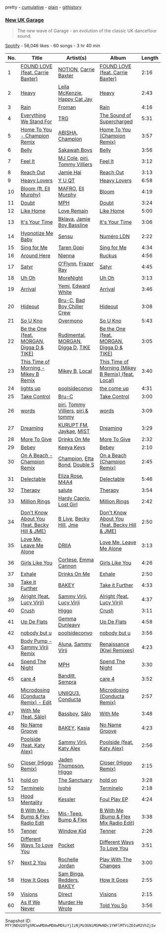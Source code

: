 pretty - [cumulative](/playlists/cumulative/37i9dQZF1DX6MNYaY0PcFh.md) - [plain](/playlists/plain/37i9dQZF1DX6MNYaY0PcFh) - [githistory](https://github.githistory.xyz/mackorone/spotify-playlist-archive/blob/main/playlists/plain/37i9dQZF1DX6MNYaY0PcFh)

### [New UK Garage](https://open.spotify.com/playlist/37i9dQZF1DX6MNYaY0PcFh)

> The new wave of Garage \- an evolution of the classic UK dancefloor sound.

[Spotify](https://open.spotify.com/user/spotify) - 56,046 likes - 60 songs - 3 hr 40 min

| No. | Title | Artist(s) | Album | Length |
|---|---|---|---|---|
| 1 | [FOUND LOVE \(feat\. Carrie Baxter\)](https://open.spotify.com/track/5C29RTtzXBODKoZn0aB4zb) | [NOTION](https://open.spotify.com/artist/1uRVM0wBdtyEuU582EeKJM), [Carrie Baxter](https://open.spotify.com/artist/052GxJJYMQVVqXRsZfORK1) | [FOUND LOVE \(feat\. Carrie Baxter\)](https://open.spotify.com/album/7ut4PfRhGtazFoK7UOMxbs) | 2:16 |
| 2 | [Heavy](https://open.spotify.com/track/3WPrjsHFgOMAkjHB0G6fe6) | [Leila McKenzie](https://open.spotify.com/artist/0bCEQkLomEgAbRwJu2p9aF), [Happy Cat Jay](https://open.spotify.com/artist/01O6JMBezb5PN1Y1P5RTM6) | [Heavy](https://open.spotify.com/album/0PvyqBQvzdeWUar4hQUMlD) | 2:43 |
| 3 | [Rain](https://open.spotify.com/track/6JZj90z1LqUkSyhdT6PEKm) | [Froman](https://open.spotify.com/artist/2XmYUy3NJHRuT3hBb8IS76) | [Rain](https://open.spotify.com/album/1rWGsnrgkXJ8hc3DDGZL5l) | 4:16 |
| 4 | [Everything We Stand For](https://open.spotify.com/track/15WWkNz6GxqbgDXeji1pop) | [TRG](https://open.spotify.com/artist/2fSp3m7bV2WoRqwoTGuoY5) | [The Sound of Supercharged](https://open.spotify.com/album/38o0dGnmxWaTLYge0qyDXw) | 5:31 |
| 5 | [Home To You \- Champion Remix](https://open.spotify.com/track/62Ov2zdV4Vb13eARWW89fT) | [ABISHA](https://open.spotify.com/artist/5NxlgxZ0yYlmCdy1jhUcDQ), [Champion](https://open.spotify.com/artist/3cHya45cxGzLYIPg2LRCCR) | [Home To You \(Champion Remix\)](https://open.spotify.com/album/2fdWviFHYoSVi8QX8lHFgy) | 3:57 |
| 6 | [Belly](https://open.spotify.com/track/2HpCoa9ca8wJJ16MfTCO2g) | [Sakawah Boys](https://open.spotify.com/artist/6acCQ9HxRoWqOHUMMROhkP) | [Belly](https://open.spotify.com/album/3P0RwvqGI07Nxj7KnjVyku) | 3:56 |
| 7 | [Feel It](https://open.spotify.com/track/00B3cITDbSBY9GeKZvxw9M) | [MJ Cole](https://open.spotify.com/artist/49GY4uPAwdlk5lSGtfKWYl), [piri](https://open.spotify.com/artist/4DpmPt7gfAAq7WEx0E1X8s), [Tommy Villiers](https://open.spotify.com/artist/4M4KGWKy7pSQ5HaJNCutBN) | [Feel It](https://open.spotify.com/album/5ozui0519aka32Jj8vFp8D) | 3:12 |
| 8 | [Reach Out](https://open.spotify.com/track/488LUcRU6PCWIZYU7dwmjI) | [Jamie Hai](https://open.spotify.com/artist/47wEVywYRzex59hogE2iEJ) | [Reach Out](https://open.spotify.com/album/0RxksKCj5vd2QK9WAgpmpy) | 3:13 |
| 9 | [Heavy Lovers](https://open.spotify.com/track/1N6iBHbVhJfb941mhLhALL) | [Y U QT](https://open.spotify.com/artist/0tpkcjoMduNpT0FnpNYZiV) | [Heavy Lovers](https://open.spotify.com/album/5UGlhyNDMoEmLFI4Piul5m) | 6:58 |
| 10 | [Bloom \(ft\. Ell Murphy\)](https://open.spotify.com/track/2Qgt58CMtZXxlrJsdlfDx7) | [MAFRO](https://open.spotify.com/artist/2Y9v3pyVuYM0o8bSLAUUZm), [Ell Murphy](https://open.spotify.com/artist/4r0F1gbqeQsaPg5d2nm5EJ) | [Bloom](https://open.spotify.com/album/11mDSGxGocTqdiPgYqYfRh) | 4:19 |
| 11 | [Doubt](https://open.spotify.com/track/19fbSSCnqvo0rmqCCsSHnN) | [MPH](https://open.spotify.com/artist/62SCu33InHVq97VaWw3eof) | [Doubt](https://open.spotify.com/album/0xHugNF1NjxuxzQ9ZBoST5) | 3:24 |
| 12 | [Like Home](https://open.spotify.com/track/2NhpheC54QQ8Vacjpmz1TH) | [Love Remain](https://open.spotify.com/artist/5ELuqqizVx5FdajBcrBckx) | [Like Home](https://open.spotify.com/album/0WkRktzRMPYCe77vWwsrB3) | 5:00 |
| 13 | [It's Your Time](https://open.spotify.com/track/3Q6T8sRZWec7A4U48jL9Wa) | [Bklava](https://open.spotify.com/artist/71t5uC7AYxisT7Z55Y2Kqd), [Jamie Boy Bassline](https://open.spotify.com/artist/0PQWIA1vcMBaOSBXnFgpLj) | [It's Your Time](https://open.spotify.com/album/4ZRW6aNvq4ec59GX7U5jTt) | 3:06 |
| 14 | [Hypnotize Me Baby](https://open.spotify.com/track/2Hl0upSnUWcTVak4PVxlX3) | [Sensu](https://open.spotify.com/artist/4KkoOAycKxCd85wUPaImhw) | [Numéro LDN](https://open.spotify.com/album/4qqRj5g7b3kMCZXF4pY98f) | 2:22 |
| 15 | [Sing for Me](https://open.spotify.com/track/2i3Wvuhu6KEK66adUIVlA4) | [Taren Gopi](https://open.spotify.com/artist/5MvVc5EUCHIn6fJ4nGMyd0) | [Sing for Me](https://open.spotify.com/album/4O1bip4rAkJAiX19DVZrsr) | 4:34 |
| 16 | [Around Here](https://open.spotify.com/track/3ociVzKs1bEWVpSiWHnbgK) | [Nienna](https://open.spotify.com/artist/1PkHTJE4q8P19rvYVTWnPr) | [Ruckus](https://open.spotify.com/album/3s43IcAlijy3ARKlhPmJVq) | 4:56 |
| 17 | [Satyr](https://open.spotify.com/track/2Cp7vXWA3ie2KcpWVN7Jk1) | [O'Flynn](https://open.spotify.com/artist/7LTSTQkL7iK7zndjFQgHQo), [Frazer Ray](https://open.spotify.com/artist/7Ic9xxxoKy4EZFqLEXI2hK) | [Satyr](https://open.spotify.com/album/0VJv3jujrhYMsfiTO9F3cb) | 4:45 |
| 18 | [Uh Oh](https://open.spotify.com/track/74Cy4UMTn0Yeu0kSMwARt8) | [MoreNight](https://open.spotify.com/artist/20lI1hzkqOx9sBNAyjW54N) | [Uh Oh](https://open.spotify.com/album/0OJEQmJJBPKNsWV50bOUF1) | 3:13 |
| 19 | [Arrival](https://open.spotify.com/track/5utzfRVETLaJUETsgPyUBX) | [Yemi](https://open.spotify.com/artist/21ujgB2lJW9NT1D46pWuDj), [Edward White](https://open.spotify.com/artist/5hS9c3HfGey4nXQxjcrCS1) | [Arrival](https://open.spotify.com/album/0Dn3aTnI80EYspDqrUTFDS) | 3:46 |
| 20 | [Hideout](https://open.spotify.com/track/1YHffsSjHbAFAsvwCD3U8A) | [Bru\-C](https://open.spotify.com/artist/7GDrXlpRrdG29o4n0pNR5D), [Bad Boy Chiller Crew](https://open.spotify.com/artist/5SRr4ZJMoygWecytkIwlaV) | [Hideout](https://open.spotify.com/album/2VCF6Pjwg0KAiCO5OlPP5N) | 3:08 |
| 21 | [So U Kno](https://open.spotify.com/track/2oduSSwaKsqkOJssJo9Gxd) | [Overmono](https://open.spotify.com/artist/01PnN11ovfen6xUOHfNpn3) | [So U Kno](https://open.spotify.com/album/34ULOXYoSyHVdJI5u9tlTy) | 5:43 |
| 22 | [Be the One \(feat\. MORGAN, Digga D & TIKE\)](https://open.spotify.com/track/1kXHqvq1R8dkx1Mm52nH9g) | [Rudimental](https://open.spotify.com/artist/4WN5naL3ofxrVBgFpguzKo), [MORGAN](https://open.spotify.com/artist/7ltW5jYRnGOE4O1vcgW2DI), [Digga D](https://open.spotify.com/artist/57n1OF36WvtOeATY6WQ6iw), [TIKE](https://open.spotify.com/artist/6OiH2Ok0TqhVP2Ah65Bm8Y) | [Be the One \(feat\. MORGAN, Digga D & TIKE\)](https://open.spotify.com/album/7r5CwbVuzJNhDe5eHviDj5) | 3:05 |
| 23 | [This Time of Morning \- Mikey B Remix](https://open.spotify.com/track/2ZHeK3mdGj6IirKolEQ50z) | [Mikey B](https://open.spotify.com/artist/5WVfrnCWJYHvQEUIc1ViWy), [Local](https://open.spotify.com/artist/5pNualCkz8Fih2WjCYwEZ2) | [This Time of Morning \(Mikey B Remix\) \(feat\. Local\)](https://open.spotify.com/album/4XYjOIWcFXIPmvCBpNASXD) | 3:40 |
| 24 | [lights up](https://open.spotify.com/track/2r2axmwkkjt8LCfgfYh4YG) | [poolsideconvo](https://open.spotify.com/artist/2LSEjxlLwKF2YelaT0kiQJ) | [the come up](https://open.spotify.com/album/4qF743H2WwQod9UDSmZ6z1) | 4:31 |
| 25 | [Take Control](https://open.spotify.com/track/0Dva4BUUvU1eSe3EV5F3Wa) | [Bru\-C](https://open.spotify.com/artist/7GDrXlpRrdG29o4n0pNR5D) | [Take Control](https://open.spotify.com/album/5K6e9x4TdZsvmlODZ7GdQQ) | 3:00 |
| 26 | [words](https://open.spotify.com/track/0MjMYoSWmtVYAhv1Uj3zQO) | [piri](https://open.spotify.com/artist/4DpmPt7gfAAq7WEx0E1X8s), [Tommy Villiers](https://open.spotify.com/artist/4M4KGWKy7pSQ5HaJNCutBN), [piri & tommy](https://open.spotify.com/artist/2U6J9Q89i1TNhesKreFD65) | [words](https://open.spotify.com/album/4BmDulVoVXieakGP3ZrJqn) | 3:09 |
| 27 | [Dreaming](https://open.spotify.com/track/0nO2WPTc3UY51COGw27Dls) | [KURUPT FM](https://open.spotify.com/artist/0xGKzZ3narAei6wzYhMp1Q), [Jaykae](https://open.spotify.com/artist/1sLYZv95ZXwVfyGHan5w45), [MIST](https://open.spotify.com/artist/63X1WKthLQidtqxxO2sgeq) | [Dreaming](https://open.spotify.com/album/4wK0QQxpdnLH7BO64lMYZ5) | 3:29 |
| 28 | [More To Give](https://open.spotify.com/track/0c7OcnAQz6H3IIzQA3MP6C) | [Drinks On Me](https://open.spotify.com/artist/1cIz2h3ERs72r60yw78Deu) | [More To Give](https://open.spotify.com/album/7DrcBhY34PI4wgF16iY2E5) | 2:32 |
| 29 | [Bebey](https://open.spotify.com/track/6K8SmtE4jbK0E0MHOzWIIs) | [Keeya Keys](https://open.spotify.com/artist/61HaePhaH2YbG9Rd5zXbL6) | [Bebey](https://open.spotify.com/album/4AV5ofpjUgJdZSqprqDrq6) | 2:10 |
| 30 | [On A Beach \- Champion Remix](https://open.spotify.com/track/7wmml75Sn2lhJjsyaXkOBE) | [Champion](https://open.spotify.com/artist/3cHya45cxGzLYIPg2LRCCR), [Etta Bond](https://open.spotify.com/artist/0zanHkxN0P38oWegA8iSQA), [Double S](https://open.spotify.com/artist/2hs495y9Yso0hfotMuVaHC) | [On a Beach \(Champion Remix\)](https://open.spotify.com/album/2sNfSTxofKnG8FyNltocnp) | 2:45 |
| 31 | [Delectable](https://open.spotify.com/track/3DxUguzXqD17Ulbk18GRtS) | [Eliza Rose](https://open.spotify.com/artist/4XC335ouK6pXyq4QiIb8bP), [M4A4](https://open.spotify.com/artist/6r6Bo3WK3Dm28xUMipFF8E) | [Delectable](https://open.spotify.com/album/1FMBiXbZ46iY4csfFjEEnF) | 5:46 |
| 32 | [Therapy](https://open.spotify.com/track/2ZT87sTizofihiECifOJnm) | [salute](https://open.spotify.com/artist/1np8xozf7ATJZDi9JX8Dx5) | [Therapy](https://open.spotify.com/album/1BbRfh4nD8NgGqGw1aGdd0) | 3:54 |
| 33 | [Million Rings](https://open.spotify.com/track/3xPIndCsBuz27cLygsUhSB) | [Hardy Caprio](https://open.spotify.com/artist/7FqkRutc4zWMrnEAUv3Xwd), [Lost Girl](https://open.spotify.com/artist/145mFGIlZXfYlGQTTWA9OS) | [Million Rings](https://open.spotify.com/album/4r9jyeljiOBrOX1O9vYoSm) | 2:42 |
| 34 | [Don't Know About You \(feat\. Becky Hill & JME\)](https://open.spotify.com/track/5fHAZKWoCWC5lzDqWw49e6) | [B Live](https://open.spotify.com/artist/5Dyi0c3gAWXi520W10rX1U), [Becky Hill](https://open.spotify.com/artist/4EPJlUEBy49EX1wuFOvtjK), [Jme](https://open.spotify.com/artist/4IZLJdhHCqAvT4pjn8TLH5) | [Don't Know About You \(feat\. Becky Hill & JME\)](https://open.spotify.com/album/07qE5bujJguS4BK8Ah3l09) | 2:50 |
| 35 | [Love Me, Leave Me Alone](https://open.spotify.com/track/55MckToyWVSitUdMySgApN) | [DRIIA](https://open.spotify.com/artist/4bBcD1Iabv9tLFcZ6FGdys) | [Love Me, Leave Me Alone](https://open.spotify.com/album/2qryqXKgPDQ55TwPKzbGMM) | 3:13 |
| 36 | [Girls Like You](https://open.spotify.com/track/6sYgR77BllMDNXYRY1PxVB) | [Cortese](https://open.spotify.com/artist/60Fn82pTq3Z4vyJPgBjH77), [Emma Cannon](https://open.spotify.com/artist/5lImHD87PNxK8nA7mGRRSN) | [Girls Like You](https://open.spotify.com/album/7qNTaqipmaWESVIFLLAX4p) | 4:26 |
| 37 | [Exhale](https://open.spotify.com/track/7xonaZK7T4Z18vpx8LMNV2) | [Drinks On Me](https://open.spotify.com/artist/1cIz2h3ERs72r60yw78Deu) | [Exhale](https://open.spotify.com/album/3FGBDhlwrAPNv486sGmYSS) | 2:50 |
| 38 | [Take it Further](https://open.spotify.com/track/2YNcbIe5ez6J9pLeS0TmdL) | [BAKEY](https://open.spotify.com/artist/49du30vgnQZT13tyjnrspT) | [Take it Further](https://open.spotify.com/album/1g8uVD8Hk9ZOmjrSg1TwUb) | 4:33 |
| 39 | [Alright \(feat\. Lucy Virji\)](https://open.spotify.com/track/1FlZn4gmHOIriuqNxWIyOX) | [Sammy Virji](https://open.spotify.com/artist/1GuqTQbuixFHD6eBkFwVcb), [Lucy Virji](https://open.spotify.com/artist/21r2Bc1mCeYM6f8F5xzJ8E) | [Alright \(feat\. Lucy Virji\)](https://open.spotify.com/album/0EkRVya5ip9pn0Vp6Tj4Au) | 4:37 |
| 40 | [Crush](https://open.spotify.com/track/1SZU8VVD6rpnvbcVZBDPJb) | [Higgo](https://open.spotify.com/artist/0f1qSxprIDtLaJfIaEJb64) | [Crush](https://open.spotify.com/album/6ZJLgBGDiuxT9t4CCS76ML) | 3:11 |
| 41 | [Up De Flats](https://open.spotify.com/track/1VZqn2CpJjkewNFpZj488S) | [Gemma Dunleavy](https://open.spotify.com/artist/4RdnMFmYii89p8VnyvPHKr) | [Up De Flats](https://open.spotify.com/album/0mCCeAdYsdD0M3aYUb3CHQ) | 4:58 |
| 42 | [nobody but u](https://open.spotify.com/track/0Mq7DQeSqhxaw8l4H42Wfw) | [poolsideconvo](https://open.spotify.com/artist/2LSEjxlLwKF2YelaT0kiQJ) | [nobody but u](https://open.spotify.com/album/6bECVAhAp8eX6fsRjQLNpe) | 3:56 |
| 43 | [Body Pump \- Sammy Virji Remix](https://open.spotify.com/track/1R0EiJvOzjo9yrju6I9KGd) | [Aluna](https://open.spotify.com/artist/5ITI6SEoUZMIXXkzCfr4oE), [Sammy Virji](https://open.spotify.com/artist/1GuqTQbuixFHD6eBkFwVcb) | [Renaissance \(Kiwi Remixes\)](https://open.spotify.com/album/2E98VQYa7nlKyPufEmHENP) | 4:23 |
| 44 | [Spend The Night](https://open.spotify.com/track/5qnO8c1bY6jNGT7sR8kkYB) | [MPH](https://open.spotify.com/artist/62SCu33InHVq97VaWw3eof) | [Spend The Night](https://open.spotify.com/album/10DbHQSNuMpzOkhT3pv2sL) | 3:30 |
| 45 | [care 4](https://open.spotify.com/track/2LNzaAAzQMSp6TGpFi3oIB) | [Banditt](https://open.spotify.com/artist/4uoxnYSZK48iKLjfbjRi6A), [Sempra](https://open.spotify.com/artist/76YrQ1DtiiJ5MFbIIWLOSq) | [care 4](https://open.spotify.com/album/14UGM6sZZnYrvtpgEE30kU) | 3:52 |
| 46 | [Microdosing \(Conducta Remix\) \- Edit](https://open.spotify.com/track/7FYvSHYySIXK9hCwBgnOea) | [UNIIQU3](https://open.spotify.com/artist/5aR8qSaApKChlZvzB0Jfpx), [Conducta](https://open.spotify.com/artist/1lMcg4Y7nW5hHgIVsN9Shn) | [Microdosing \(Conducta Remix\)](https://open.spotify.com/album/52r0BbElKJLiF59usacC0A) | 2:57 |
| 47 | [With Me \(feat\. Sâlo\)](https://open.spotify.com/track/7qERcHhtCTltMIGZl4nmYp) | [Bassboy](https://open.spotify.com/artist/4wwHbT1V6hoLyOvS4gZVyy), [Sâlo](https://open.spotify.com/artist/1Jxb2XyHKir8W0oZrdsCpN) | [With Me](https://open.spotify.com/album/76CVi2dGMcEgtoDcxeQWlH) | 3:48 |
| 48 | [No Name Groove](https://open.spotify.com/track/44m3n7H0Fn7FrxFi8rfQAf) | [BAKEY](https://open.spotify.com/artist/49du30vgnQZT13tyjnrspT), [Kasia](https://open.spotify.com/artist/5tPOVi066GG3dVIuLGOYrX) | [No Name Groove](https://open.spotify.com/album/0rknB5AlY9eUwBFXgRrNWY) | 4:23 |
| 49 | [Poolside \(feat\. Katy Alex\)](https://open.spotify.com/track/2xoeyiHgdFQtALq4bjwscy) | [Sammy Virji](https://open.spotify.com/artist/1GuqTQbuixFHD6eBkFwVcb), [Katy Alex](https://open.spotify.com/artist/63wpGjuYtKMliedy9FjHMB) | [Poolside \(feat\. Katy Alex\)](https://open.spotify.com/album/5We5TEZ4yRugprf8QqcfmW) | 2:56 |
| 50 | [Closer \(Higgo Remix\)](https://open.spotify.com/track/46JCxxgxODSbbMvz8eR8sF) | [Jaden Thompson](https://open.spotify.com/artist/0mdzsyApmam6OqNr4Z3vKQ), [Higgo](https://open.spotify.com/artist/0f1qSxprIDtLaJfIaEJb64) | [Closer \(Higgo Remix\)](https://open.spotify.com/album/5RlEEIkT3FV1DcpR9iV9nb) | 2:15 |
| 51 | [hold on](https://open.spotify.com/track/40o7MmYto4JMsbRzVl514p) | [The Sanctuary](https://open.spotify.com/artist/3c7DW1zmCGBdgHy8HllzV2) | [hold on](https://open.spotify.com/album/2LxT6O6x3iPHYEcZ2qxfCQ) | 3:28 |
| 52 | [Termínelo](https://open.spotify.com/track/3KeHo3x5woeso0oWOIIRGV) | [Ivohé](https://open.spotify.com/artist/1IsGvmgaAR24a2BUJyChhL) | [Termínelo](https://open.spotify.com/album/3Wk9HVRqXZwyCRQ5w45Nha) | 2:18 |
| 53 | [Hood Mentality](https://open.spotify.com/track/0yjYd6ZSpua1KC54BhEupz) | [Kessler](https://open.spotify.com/artist/3p0aq3vKGFP6N7rDc0UhJC) | [Foul Play EP](https://open.spotify.com/album/2WJYBIppdkigTnRgWlQxtE) | 4:24 |
| 54 | [B With Me \- Bump & Flex Radio Edit](https://open.spotify.com/track/3r7xbYVEMRXiP9PZ8bh1xj) | [Mis\-Teeq](https://open.spotify.com/artist/6csA2rxNLkQJXeEa7lyGXn), [Bump & Flex](https://open.spotify.com/artist/6NuELb3JJmU6DkmorHd587) | [B With Me \(Bump & Flex Mix Radio Edit\)](https://open.spotify.com/album/66W3MW1IhxWpa1g5tZccgC) | 3:38 |
| 55 | [Tenner](https://open.spotify.com/track/4RxXfDfpBPIIVnL4uUye4G) | [Window Kid](https://open.spotify.com/artist/0Gt5eU7AuKfotkBLgjyg9p) | [Tenner](https://open.spotify.com/album/75pJctjbKXSKDy1V0A2cVb) | 2:26 |
| 56 | [Different Ways To Love You](https://open.spotify.com/track/4tiKcqZbLytwislCp3LWlb) | [Pocket](https://open.spotify.com/artist/2VizsdU66dsMBEg8h4Vkzo) | [Different Ways To Love You](https://open.spotify.com/album/0rdRzPVVCb63dG1qxcvY6O) | 3:51 |
| 57 | [Next 2 You](https://open.spotify.com/track/3bX6x6oCl1GU0CzfRUylOs) | [Rochelle Jordan](https://open.spotify.com/artist/3MM3uKNdJbvefUael12dl3) | [Play With The Changes](https://open.spotify.com/album/5qJ0CnwfIUUgcKFdrjRP6v) | 3:00 |
| 58 | [How It Goes](https://open.spotify.com/track/0G8WDiAyLXfmL4cfDGZ3SF) | [Sam Binga](https://open.spotify.com/artist/2oyU4eToyQkxAFjkB3blsi), [Redders](https://open.spotify.com/artist/6vUJChpc4tvTMNhoqSZ8Mk), [BAKEY](https://open.spotify.com/artist/49du30vgnQZT13tyjnrspT) | [How It Goes](https://open.spotify.com/album/5CCDmc3BqXYVmO0LVD4Wmd) | 2:55 |
| 59 | [Visions](https://open.spotify.com/track/1nQpu5Bzfc2HylKKwX06Lk) | [Direct](https://open.spotify.com/artist/5eOyDcFvvdc7D7BD6gCdsi) | [Visions](https://open.spotify.com/album/3rWDCqvvj2cmJjhUlFSIMa) | 2:15 |
| 60 | [As If We Never](https://open.spotify.com/track/5XzvN8QNtHijSPUbQTvras) | [Murder He Wrote](https://open.spotify.com/artist/4n11sJzNp7JjBQw9sDze9Z) | [Told You So](https://open.spotify.com/album/5NTJwopfpmr7KguSWBIscX) | 3:56 |

Snapshot ID: `MTY3NDU2OTg5MCwwMDAwMDAwMDkzYjIzNjMzOGNiMGMwNDc1YWFlMTViZDIwM2VhZjIw`
